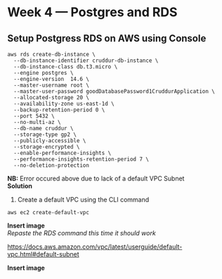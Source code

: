 # Week 4 — Postgres and RDS
## Setup Postgress RDS on AWS using Console
```
aws rds create-db-instance \
  --db-instance-identifier cruddur-db-instance \
  --db-instance-class db.t3.micro \
  --engine postgres \
  --engine-version  14.6 \
  --master-username root \
  --master-user-password goodDatabasePassword1CruddurApplication \
  --allocated-storage 20 \
  --availability-zone us-east-1d \
  --backup-retention-period 0 \
  --port 5432 \
  --no-multi-az \
  --db-name cruddur \
  --storage-type gp2 \
  --publicly-accessible \
  --storage-encrypted \
  --enable-performance-insights \
  --performance-insights-retention-period 7 \
  --no-deletion-protection
```
**NB:** Error occured above due to lack of a default VPC Subnet </br>
**Solution**</br>
1. Create a default VPC using the CLI command
```
aws ec2 create-default-vpc
```
**Insert image**</br>
*Repaste the RDS command this time it should work*

https://docs.aws.amazon.com/vpc/latest/userguide/default-vpc.html#default-subnet

**Insert image**
